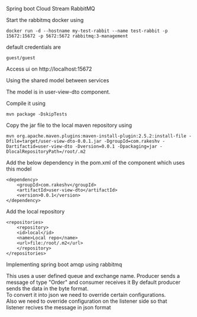 Spring boot Cloud Stream RabbitMQ


Start the rabbitmq docker using
```
docker run -d --hostname my-test-rabbit --name test-rabbit -p 15672:15672 -p 5672:5672 rabbitmq:3-management
```

default credentials are 
```
guest/guest
```

Access ui on http://localhost:15672


Using the shared model between services

The model is in user-view-dto component.

Compile it using
```
mvn package -DskipTests
```

Copy the jar file to the local maven repository using
```
mvn org.apache.maven.plugins:maven-install-plugin:2.5.2:install-file -Dfile=target/user-view-dto-0.0.1.jar -DgroupId=com.rakeshv -Dartifactid=user-view-dto -Dversion=0.0.1 -Dpackaging=jar -DlocalRepositoryPath=/root/.m2
```

Add the below dependency in the pom.xml of the component which uses this model


```
<dependency>
	<groupId>com.rakeshv</groupId>
	<artifactId>user-view-dto</artifactId>
	<version>0.0.1</version>
</dependency>
```


Add the local repository

```
<repositories>
    <repository>
	<id>local</id>
	<name>Local repo</name>
	<url>file:/root/.m2</url>
    </repository>
</repositories>
```


Implementing spring boot amqp using rabbitmq

This uses a user defined queue and exchange name.
Producer sends a message of type "Order" and consumer receives it
By default producer sends the data in the byte format.\
To convert it into json we need to override certain configurations.\
Also we need to override configuration on the listener side so that\
listener recives the message in json format
